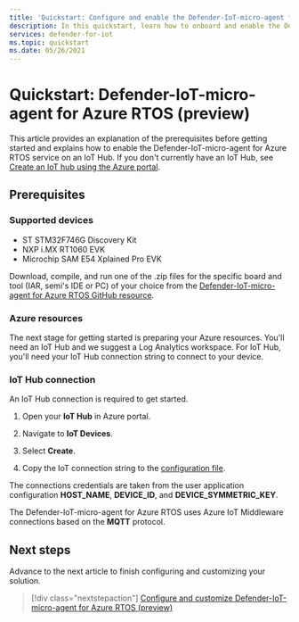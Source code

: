 ```yaml
---
title: 'Quickstart: Configure and enable the Defender-IoT-micro-agent for Azure RTOS'
description: In this quickstart, learn how to onboard and enable the Defender-IoT-micro-agent for Azure RTOS service in your Azure IoT Hub.
services: defender-for-iot
ms.topic: quickstart
ms.date: 05/26/2021
---
```



# Quickstart: Defender-IoT-micro-agent for Azure RTOS (preview)

This article provides an explanation of the prerequisites before getting started and explains how to enable the Defender-IoT-micro-agent for Azure RTOS service on an IoT Hub. If you don't currently have an IoT Hub, see [Create an IoT hub using the Azure portal](../../iot-hub/iot-hub-create-through-portal.md).

## Prerequisites 

### Supported devices

- ST STM32F746G Discovery Kit
- NXP i.MX RT1060 EVK
- Microchip SAM E54 Xplained Pro EVK

Download, compile, and run one of the .zip files for the specific board and tool (IAR, semi's IDE or PC) of your choice from the [Defender-IoT-micro-agent for Azure RTOS GitHub resource](https://github.com/azure-rtos/azure-iot-preview/releases).

### Azure resources

The next stage for getting started is preparing your Azure resources. You'll need an IoT Hub and we suggest a Log Analytics workspace. For IoT Hub, you'll need your IoT Hub connection string to connect to your device. 
  
### IoT Hub connection

An IoT Hub connection is required to get started. 

1. Open your **IoT Hub** in Azure portal.

1. Navigate to **IoT Devices**.

1. Select **Create**.

1. Copy the IoT connection string to the [configuration file](how-to-azure-rtos-security-module.md).

The connections credentials are taken from the user application configuration **HOST_NAME**, **DEVICE_ID**, and **DEVICE_SYMMETRIC_KEY**.

The Defender-IoT-micro-agent for Azure RTOS uses Azure IoT Middleware connections based on the **MQTT** protocol.

## Next steps

Advance to the next article to finish configuring and customizing your solution.

> [!div class="nextstepaction"]
> [Configure and customize Defender-IoT-micro-agent for Azure RTOS (preview)](how-to-azure-rtos-security-module.md)
